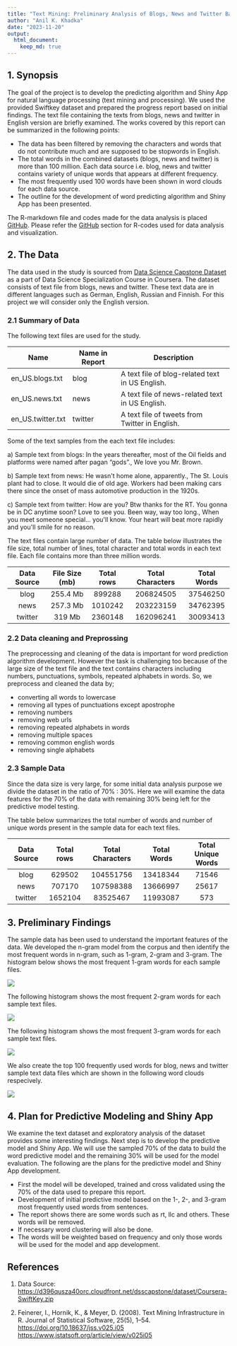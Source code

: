 ```yaml
---
title: "Text Mining: Preliminary Analysis of Blogs, News and Twitter Based Text Datasets"
author: "Anil K. Khadka"
date: "2023-11-20"
output: 
  html_document:
    keep_md: true
---
```




## 1. Synopsis


The goal of the project is to develop the predicting algorithm and Shiny App for natural language processing (text mining and processing). We used the provided Swiftkey dataset and prepared the progress report based on initial findings. The text file containing the texts from blogs, news and twitter in English version are briefly examined. The works covered by this report can be summarized in the following points:

- The data has been filtered by removing the characters and words that do not contribute much and are supposed to be stopwords in English.
- The total words in the combined datasets (blogs, news and twitter) is more than 100 million. Each data source i.e. blog, news and twitter contains variety of unique words that appears at different frequency.
- The most frequently used 100 words have been shown in word clouds for each data source.
- The outline for the development of word predicting algorithm and Shiny App has been presented.

The R-markdown file and codes made for the data analysis is placed [GitHub](https://github.com/akhadka525/Data-Science-Capstone). Please refer the [GitHub](https://github.com/akhadka525/Data-Science-Capstone) section for R-codes used for data analysis and visualization.


## 2. The Data

The data used in the study is sourced from [Data Science Capstone Dataset](https://d396qusza40orc.cloudfront.net/dsscapstone/dataset/Coursera-SwiftKey.zip) as a part of Data Science Specialization Course in Coursera. The dataset consists of text file from blogs, news and twitter. These text data are in different languages such as German, English, Russian and Finnish. For this project we will consider only the English version.

### 2.1 Summary of Data

The following text files are used for the study.


| Name                | Name in Report| Description                                      |
|---------------------|---------------|------------------------------------------------  |
| en_US.blogs.txt     | blog          | A text file of blog-related text in US English.  |
| en_US.news.txt      | news          | A text file of news-related text in US English.  |
| en_US.twitter.txt   | twitter       | A text file of tweets from Twitter in English.   |

















Some of the text samples from the each text file includes:

a) Sample text from blogs:
In the years thereafter, most of the Oil fields and platforms were named after pagan “gods”., We love you Mr. Brown.


b) Sample text from news:
He wasn't home alone, apparently., The St. Louis plant had to close. It would die of old age. Workers had been making cars there since the onset of mass automotive production in the 1920s.


c) Sample text from twitter:
How are you? Btw thanks for the RT. You gonna be in DC anytime soon? Love to see you. Been way, way too long., When you meet someone special... you'll know. Your heart will beat more rapidly and you'll smile for no reason.



The text files contain large number of data. The table below illustrates the file size, total number of lines, total character and total words in each text file. Each file contains more than three million words.


| Data Source | File Size (mb)   | Total rows      | Total Characters| Total Words      |
|:-----------:|:----------------:|:---------------:|:---------------:|:----------------:|
| blog        | 255.4 Mb    | 899288   | 206824505   | 37546250   |
| news        | 257.3 Mb    | 1010242   | 203223159   | 34762395   |
| twitter     | 319 Mb | 2360148| 162096241| 30093413|



### 2.2 Data cleaning and Preprossing

The preprocessing and cleaning of the data is important for word prediction algorithm development. However the task is challenging too because of the large size of the text file and the text contains characters including numbers, punctuations, symbols, repeated alphabets in words. So, we preprocess and cleaned the data by;

- converting all words to lowercase
- removing all types of punctuations except apostrophe
- removing numbers
- removing web urls
- removing repeated alphabets in words
- removing multiple spaces
- removing common english words
- removing single alphabets




### 2.3 Sample Data

Since the data size is very large, for some initial data analysis purpose we divide the dataset in the ratio of 70% : 30%. Here we will examine the data features for the 70% of the data with remaining 30% being left for the predictive model testing.






The table below summarizes the total number of words and number of unique words present in the sample data for each text files.


| Data Source | Total rows             | Total Characters       | Total Words             | Total Unique Words             |
|:-----------:|:----------------------:|:----------------------:|:-----------------------:|:------------------------------:|
| blog        | 629502   | 104551756   | 13418344   | 71546   |
| news        | 707170   | 107598388   | 13666997   | 25617   |
| twitter     | 1652104| 83525467| 11993087| 573|














## 3. Preliminary Findings

The sample data has been used to understand the important features of the data. We developed the n-gram model from the corpus and then identify the most frequent words in n-gram, such as 1-gram, 2-gram and 3-gram. The histogram below shows the most frequent 1-gram words for each sample files.


<img src="MilestoneReport_files/figure-html/unnamed-chunk-12-1.png" style="display: block; margin: auto;" />


The following histogram shows the most frequent 2-gram words for each sample text files.

<img src="MilestoneReport_files/figure-html/unnamed-chunk-13-1.png" style="display: block; margin: auto;" />


The following histogram shows the most frequent 3-gram words for each sample text files.

<img src="MilestoneReport_files/figure-html/unnamed-chunk-14-1.png" style="display: block; margin: auto;" />


We also create the top 100 frequently used words for blog, news and twitter sample text data files which are shown in the following word clouds respecively.

<img src="MilestoneReport_files/figure-html/unnamed-chunk-15-1.png" style="display: block; margin: auto;" />


## 4. Plan for Predictive Modeling and Shiny App

We examine the text dataset and exploratory analysis of the dataset provides some interesting findings. Next step is to develop the predictive model and Shiny App. We will use the sampled 70% of the data to build the word predictive model and the remaining 30% will be used for the model evaluation. The following are the plans for the predictive model and Shiny App development.

- First the model will be developed, trained and cross validated using the 70% of the data used to prepare this report.
- Development of initial predictive model based on the 1-, 2-, and 3-gram most frequently used words from sentences.
- The report shows there are some words such as rt, llc and others. These words will be removed.
- If necessary word clustering will also be done.
- The words will be weighted based on frequency and only those words will be used for the model and app development.


## References

1. Data Source: 
<https://d396qusza40orc.cloudfront.net/dsscapstone/dataset/Coursera-SwiftKey.zip>

2. Feinerer, I., Hornik, K., & Meyer, D. (2008). Text Mining Infrastructure in R. Journal of Statistical Software, 25(5), 1–54. https://doi.org/10.18637/jss.v025.i05 <https://www.jstatsoft.org/article/view/v025i05>
